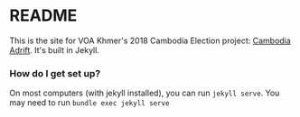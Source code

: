# README #

This is the site for VOA Khmer's 2018 Cambodia Election project: [Cambodia Adrift](https://projects.voanews.com/cambodia-election-2018/). It's built in Jekyll.


### How do I get set up? ###

On most computers (with jekyll installed), you can run `jekyll serve`.
You may need to run `bundle exec jekyll serve`

